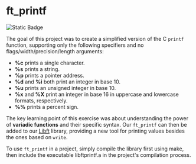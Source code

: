 # ft_printf

![Static Badge](https://img.shields.io/badge/score-100%2F100-brightgreen)

The goal of this project was to create a simplified version of the C `printf` function, supporting only the following specifiers and no flags/width/precision/length arguments:

- **%c** prints a single character.
- **%s** prints a string.
- **%p** prints a pointer address.
- **%d** and **%i** both print an integer in base 10.
- **%u** prints an unsigned integer in base 10.
- **%x** and **%X** print an integer in base 16 in uppercase and lowercase formats, respectively.
- **%%** prints a percent sign.

The key learning point of this exercise was about understanding the power of **variadic functions** and their specific syntax. Our `ft_printf` can then be added to our [Libft](github.com/joao-aiveca-caseiro/Libft) library, providing a new tool for printing values besides the ones based on `write`.

To use `ft_printf` in a project, simply compile the library first using make, then include the executable libftprintf.a in the project's compilation process.
